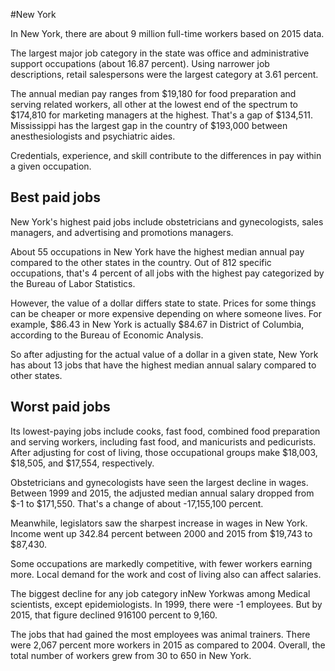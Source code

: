 

#New York

In New York, there are about 9 million full-time workers based on 2015 data.

The largest major job category in the state was office and administrative support occupations (about 16.87 percent). Using narrower job descriptions, retail salespersons were the largest category at 3.61 percent.
               
The annual median pay ranges from $19,180 for food preparation and serving related workers, all other at the lowest end of the spectrum to  $174,810 for marketing managers at the highest. That's a gap of $134,511. Mississippi has the largest gap in the country of $193,000 between anesthesiologists and psychiatric aides.
          
Credentials, experience, and skill contribute to the differences in pay within a given occupation.

## Best paid jobs
New York's highest paid jobs include <span class='occ_title_em'>obstetricians and gynecologists, sales managers</span>, and <span class='occ_title_em'>advertising and promotions managers</span>.
               
About 55 occupations in New York have the highest median annual pay compared to the other states in the country. Out of 812 specific occupations, that's 4 percent of all jobs with the highest pay categorized by the Bureau of Labor Statistics.
               
However, the value of a dollar differs state to state. Prices for some things can be cheaper or more expensive depending on where someone lives. For example, $86.43 in New York is actually $84.67 in District of Columbia, according to the Bureau of Economic Analysis.
               
So after adjusting for the actual value of a dollar in a given state, New York has about 13 jobs that have the highest median annual salary compared to other states.
               
## Worst paid jobs

Its lowest-paying jobs include <span class='occ_title_em'>cooks, fast food</span>, <span class='occ_title_em'>combined food preparation and serving workers, including fast food</span>, and <span class='occ_title_em'>manicurists and pedicurists</span>. After adjusting for cost of living, those occupational groups make $18,003,  $18,505, and  $17,554, respectively.
               
<span class='occ_title_em'>Obstetricians and gynecologists</span> have seen the largest decline in wages. Between 1999 and 2015, the adjusted median annual salary dropped from $-1 to $171,550. That's a change of about -17,155,100 percent.
               
Meanwhile, <span class='occ_title_em'>legislators</span> saw the sharpest increase in wages in New York. Income went up 342.84 percent between 2000 and 2015 from $19,743 to $87,430.

Some occupations are markedly competitive, with fewer workers earning more. Local demand for the work and cost of living also can affect salaries.

            
The biggest decline for any job category inNew Yorkwas among <span class='occ_title_em'>Medical scientists, except epidemiologists</span>. In 1999, there were -1 employees. But by 2015, that figure declined 916100 percent to 9,160. 
               
The jobs that had gained the most employees was animal trainers. There were 2,067 percent more workers in 2015 as compared to 2004. Overall, the total number of workers grew from 30 to 650 in New York.
